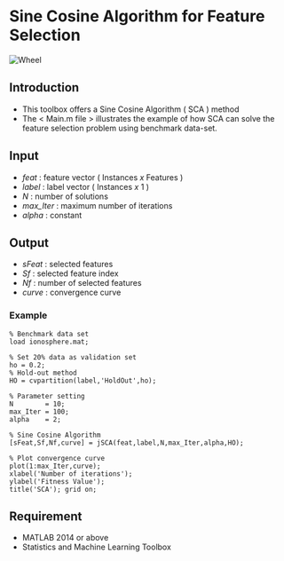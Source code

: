 # Sine Cosine Algorithm for Feature Selection

![Wheel](https://www.mathworks.com/matlabcentral/mlc-downloads/downloads/101fa7c4-d84f-4473-abd1-ee0cfcdc165a/34f1f649-9e76-4e26-b0e8-15ade13bc5aa/images/1601790091.JPG)

## Introduction
* This toolbox offers a Sine Cosine Algorithm ( SCA ) method
* The < Main.m file > illustrates the example of how SCA can solve the feature selection problem using benchmark data-set.


## Input
* *feat*     : feature vector ( Instances *x* Features )
* *label*    : label vector ( Instances *x* 1 )
* *N*        : number of solutions
* *max_Iter* : maximum number of iterations
* *alpha*    : constant 

## Output
* *sFeat*    : selected features
* *Sf*       : selected feature index
* *Nf*       : number of selected features
* *curve*    : convergence curve


### Example
```code
% Benchmark data set 
load ionosphere.mat; 

% Set 20% data as validation set
ho = 0.2; 
% Hold-out method
HO = cvpartition(label,'HoldOut',ho);

% Parameter setting
N        = 10;
max_Iter = 100; 
alpha    = 2;

% Sine Cosine Algorithm
[sFeat,Sf,Nf,curve] = jSCA(feat,label,N,max_Iter,alpha,HO);

% Plot convergence curve
plot(1:max_Iter,curve);
xlabel('Number of iterations');
ylabel('Fitness Value');
title('SCA'); grid on;
```

## Requirement
* MATLAB 2014 or above
* Statistics and Machine Learning Toolbox

